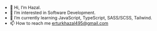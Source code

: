 - 👋 Hi, I’m Hazal.
- 👀 I’m interested in Software Development.
- 🌱 I’m currently learning JavaScript, TypeScript, SASS/SCSS, Tailwind.
- 📫 How to reach me erturkhazal495@gmail.com


<!---
erturkhazal/erturkhazal is a ✨ special ✨ repository because its `README.md` (this file) appears on your GitHub profile.
You can click the Preview link to take a look at your changes.
--->
